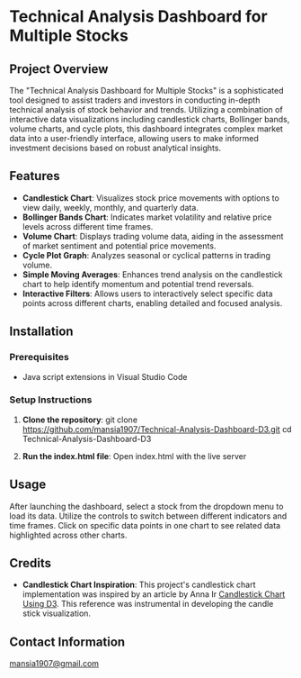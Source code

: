 
# Technical Analysis Dashboard for Multiple Stocks

## Project Overview

The "Technical Analysis Dashboard for Multiple Stocks" is a sophisticated tool designed to assist traders and investors in conducting in-depth technical analysis of stock behavior and trends. Utilizing a combination of interactive data visualizations including candlestick charts, Bollinger bands, volume charts, and cycle plots, this dashboard integrates complex market data into a user-friendly interface, allowing users to make informed investment decisions based on robust analytical insights.

## Features

- **Candlestick Chart**: Visualizes stock price movements with options to view daily, weekly, monthly, and quarterly data.
- **Bollinger Bands Chart**: Indicates market volatility and relative price levels across different time frames.
- **Volume Chart**: Displays trading volume data, aiding in the assessment of market sentiment and potential price movements.
- **Cycle Plot Graph**: Analyzes seasonal or cyclical patterns in trading volume.
- **Simple Moving Averages**: Enhances trend analysis on the candlestick chart to help identify momentum and potential trend reversals.
- **Interactive Filters**: Allows users to interactively select specific data points across different charts, enabling detailed and focused analysis.

## Installation

### Prerequisites

- Java script extensions in Visual Studio Code

### Setup Instructions

1. **Clone the repository**:
  git clone https://github.com/mansia1907/Technical-Analysis-Dashboard-D3.git
  cd Technical-Analysis-Dashboard-D3

2. **Run the index.html file**:
   Open index.html with the live server
  
## Usage

After launching the dashboard, select a stock from the dropdown menu to load its data. Utilize the controls to switch between different indicators and time frames. Click on specific data points in one chart to see related data highlighted across other charts.


## Credits
- **Candlestick Chart Inspiration**: This project's candlestick chart implementation was inspired by an article by Anna Ir [Candlestick Chart Using D3](https://medium.com/@annairxyz/candlestick-chart-using-d3-a7f978578cd7). This reference was instrumental in developing the candle stick visualization.


## Contact Information

mansia1907@gmail.com
